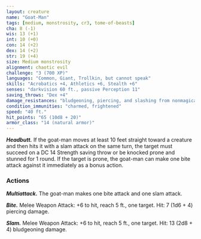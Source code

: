 ```yaml
---
layout: creature
name: "Goat-Man"
tags: [medium, monstrosity, cr3, tome-of-beasts]
cha: 8 (-1)
wis: 13 (+1)
int: 10 (+0)
con: 14 (+2)
dex: 14 (+2)
str: 19 (+4)
size: Medium monstrosity
alignment: chaotic evil
challenge: "3 (700 XP)"
languages: "Common, Giant, Trollkin, but cannot speak"
skills: "Acrobatics +4, Athletics +6, Stealth +6"
senses: "darkvision 60 ft., passive Perception 11"
saving_throws: "Dex +4"
damage_resistances: "bludgeoning, piercing, and slashing from nonmagical weapons that aren't silvered"
condition_immunities: "charmed, frightened"
speed: "40 ft."
hit_points: "65 (10d8 + 20)"
armor_class: "14 (natural armor)"
---
```


***Headbutt.*** If the goat-man moves at least 10 feet straight toward a creature and then hits it with a slam attack on the same turn, the target must succeed on a DC 14 Strength saving throw or be knocked prone and stunned for 1 round. If the target is prone, the goat-man can make one bite attack against it immediately as a bonus action.

### Actions

***Multiattack.*** The goat-man makes one bite attack and one slam attack.

***Bite.*** Melee Weapon Attack: +6 to hit, reach 5 ft., one target. Hit: 7 (1d6 + 4) piercing damage.

***Slam.*** Melee Weapon Attack: +6 to hit, reach 5 ft., one target. Hit: 13 (2d8 + 4) bludgeoning damage.

